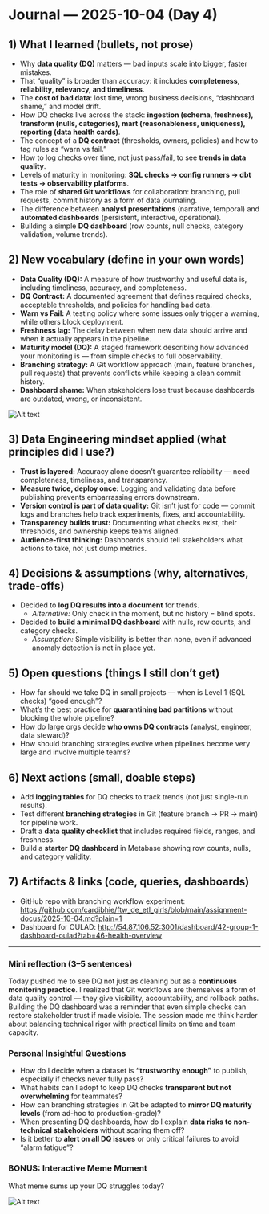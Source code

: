 # Journal — 2025-10-04 (Day 4)

## 1) What I learned (bullets, not prose)
- Why **data quality (DQ)** matters — bad inputs scale into bigger, faster mistakes.  
- That “quality” is broader than accuracy: it includes **completeness, reliability, relevancy, and timeliness**.  
- The **cost of bad data**: lost time, wrong business decisions, “dashboard shame,” and model drift.  
- How DQ checks live across the stack: **ingestion (schema, freshness), transform (nulls, categories), mart (reasonableness, uniqueness), reporting (data health cards)**.  
- The concept of a **DQ contract** (thresholds, owners, policies) and how to tag rules as “warn vs fail.”  
- How to log checks over time, not just pass/fail, to see **trends in data quality**.  
- Levels of maturity in monitoring: **SQL checks → config runners → dbt tests → observability platforms**.  
- The role of **shared Git workflows** for collaboration: branching, pull requests, commit history as a form of data journaling.  
- The difference between **analyst presentations** (narrative, temporal) and **automated dashboards** (persistent, interactive, operational).  
- Building a simple **DQ dashboard** (row counts, null checks, category validation, volume trends).  

## 2) New vocabulary (define in your own words)
- **Data Quality (DQ):** A measure of how trustworthy and useful data is, including timeliness, accuracy, and completeness.  
- **DQ Contract:** A documented agreement that defines required checks, acceptable thresholds, and policies for handling bad data.  
- **Warn vs Fail:** A testing policy where some issues only trigger a warning, while others block deployment.  
- **Freshness lag:** The delay between when new data should arrive and when it actually appears in the pipeline.  
- **Maturity model (DQ):** A staged framework describing how advanced your monitoring is — from simple checks to full observability.  
- **Branching strategy:** A Git workflow approach (main, feature branches, pull requests) that prevents conflicts while keeping a clean commit history.  
- **Dashboard shame:** When stakeholders lose trust because dashboards are outdated, wrong, or inconsistent.  

![Alt text](../assets/dq_pipeline.png "DQ pipeline")

## 3) Data Engineering mindset applied (what principles did I use?)
- **Trust is layered:** Accuracy alone doesn’t guarantee reliability — need completeness, timeliness, and transparency.  
- **Measure twice, deploy once:** Logging and validating data before publishing prevents embarrassing errors downstream.  
- **Version control is part of data quality:** Git isn’t just for code — commit logs and branches help track experiments, fixes, and accountability.  
- **Transparency builds trust:** Documenting what checks exist, their thresholds, and ownership keeps teams aligned.  
- **Audience-first thinking:** Dashboards should tell stakeholders what actions to take, not just dump metrics.  

## 4) Decisions & assumptions (why, alternatives, trade-offs)
- Decided to **log DQ results into a document** for trends.  
  - *Alternative:* Only check in the moment, but no history = blind spots.  
- Decided to **build a minimal DQ dashboard** with nulls, row counts, and category checks.  
  - *Assumption:* Simple visibility is better than none, even if advanced anomaly detection is not in place yet.
    
## 5) Open questions (things I still don’t get)
- How far should we take DQ in small projects — when is Level 1 (SQL checks) “good enough”?  
- What’s the best practice for **quarantining bad partitions** without blocking the whole pipeline?  
- How do large orgs decide **who owns DQ contracts** (analyst, engineer, data steward)?  
- How should branching strategies evolve when pipelines become very large and involve multiple teams?  

## 6) Next actions (small, doable steps)
- Add **logging tables** for DQ checks to track trends (not just single-run results).  
- Test different **branching strategies** in Git (feature branch → PR → main) for pipeline work.  
- Draft a **data quality checklist** that includes required fields, ranges, and freshness.  
- Build a **starter DQ dashboard** in Metabase showing row counts, nulls, and category validity.  

## 7) Artifacts & links (code, queries, dashboards)
- GitHub repo with branching workflow experiment: https://github.com/cardibhie/ftw_de_etl_girls/blob/main/assignment-docus/2025-10-04.md?plain=1
- Dashboard for OULAD: http://54.87.106.52:3001/dashboard/42-group-1-dashboard-oulad?tab=46-health-overview

---

### Mini reflection (3–5 sentences)
Today pushed me to see DQ not just as cleaning but as a **continuous monitoring practice**. I realized that Git workflows are themselves a form of data quality control — they give visibility, accountability, and rollback paths. Building the DQ dashboard was a reminder that even simple checks can restore stakeholder trust if made visible. The session made me think harder about balancing technical rigor with practical limits on time and team capacity.  

### Personal Insightful Questions
- How do I decide when a dataset is **“trustworthy enough”** to publish, especially if checks never fully pass?  
- What habits can I adopt to keep DQ checks **transparent but not overwhelming** for teammates?  
- How can branching strategies in Git be adapted to **mirror DQ maturity levels** (from ad-hoc to production-grade)?  
- When presenting DQ dashboards, how do I explain **data risks to non-technical stakeholders** without scaring them off?  
- Is it better to **alert on all DQ issues** or only critical failures to avoid “alarm fatigue”?  

### BONUS: Interactive Meme Moment
What meme sums up your DQ struggles today?  


![Alt text](../assets/data_quality_meme.png "When your dashboard fails because of nulls")
